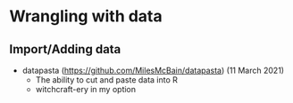 # Wrangling with data

## Import/Adding data

- datapasta (https://github.com/MilesMcBain/datapasta) (11 March 2021)
  - The ability to cut and paste data into R 
  - witchcraft-ery in my option
